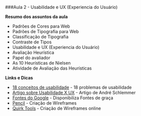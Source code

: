 ###Aula 2 - Usabilidade e UX (Experiencia do Usuário)

**Resumo dos assuntos da aula**

- Padrões de Cores para Web
- Padrões de Tipografia para Web
- Classificação de Tipografia
- Contraste de Tipos
- Usabilidade e UX (Experiencia do Usuário)
- Avaliação Heurística
- Papel do avaliador
- As 10 Heurísticas de Nielsen
- Atividade de Avaliação das Heurísticas

**Links e Dicas**

- [18 conceitos de usabilidade](http://viverdeblog.com/18-problemas-usabilidade/) - 18 problemas de usabilidade
- [Artigo sobre Usabilidade X UX](http://www.academia.edu/1869477/USABILIDADE_and_USER_EXPERIENCE_USABILIDADE_VERSUS_USER_EXPERIENCE_USABILIDADE_EM_USER_EXPERIENCE_UMA_DISCUSS%C3%83O_TE%C3%93RICO-METODOL%C3%93GICA_SOBRE_COMUNALIDADES_E_DIFEREN%C3%87AS?login=fabio.elisio@gmail.com&email_was_taken=true) - Artigo de André Schlemmer
- [Fontes do Google](https://www.google.com/fonts/) - Disponibiliza Fontes de graça
- [Pencil](http://pencil.evolus.vn/) - Criação de Wireframes
- [Quirk Tools](http://quirktools.com/) - Criação de Wireframes online